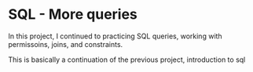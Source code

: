 # SQL - More queries

In this project, I continued to practicing SQL queries, working with
permissoins, joins, and constraints.

This is basically a continuation of the previous project, introduction to sql
